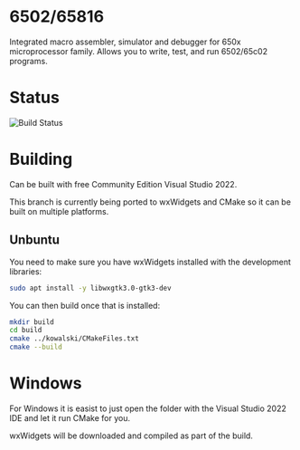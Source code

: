 # 6502/65816

Integrated macro assembler, simulator and debugger for 650x microprocessor family. Allows you to write, test, and run 6502/65c02 programs.

# Status
![Build Status](https://github.com/kelmar/kowalski/actions/workflows/cmake-multi-platform.yml/badge.svg?branch=wx_port)

# Building

Can be built with free Community Edition Visual Studio 2022.

This branch is currently being ported to wxWidgets and CMake so it can be built on multiple platforms.

## Unbuntu
You need to make sure you have wxWidgets installed with the development libraries:
```bash
sudo apt install -y libwxgtk3.0-gtk3-dev
```

You can then build once that is installed:
```bash
mkdir build
cd build
cmake ../kowalski/CMakeFiles.txt
cmake --build
```

# Windows
For Windows it is easist to just open the folder with the Visual Studio 2022 IDE and let it run CMake for you.

wxWidgets will be downloaded and compiled as part of the build.
